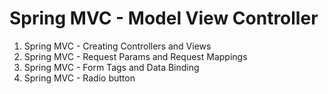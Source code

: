# Spring MVC - Model View Controller


1. Spring MVC - Creating Controllers and Views
2. Spring MVC - Request Params and Request Mappings
3. Spring MVC - Form Tags and Data Binding
4. Spring MVC - Radio button